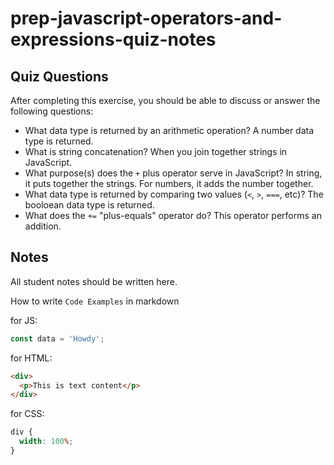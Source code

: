 # prep-javascript-operators-and-expressions-quiz-notes

## Quiz Questions

After completing this exercise, you should be able to discuss or answer the following questions:

- What data type is returned by an arithmetic operation?
  A number data type is returned.
- What is string concatenation?
  When you join together strings in JavaScript.
- What purpose(s) does the `+` plus operator serve in JavaScript?
  In string, it puts together the strings. For numbers, it adds the number together.
- What data type is returned by comparing two values (`<`, `>`, `===`, etc)?
  The booloean data type is returned.
- What does the `+=` "plus-equals" operator do?
  This operator performs an addition.

## Notes

All student notes should be written here.

How to write `Code Examples` in markdown

for JS:

```javascript
const data = 'Howdy';
```

for HTML:

```html
<div>
  <p>This is text content</p>
</div>
```

for CSS:

```css
div {
  width: 100%;
}
```
